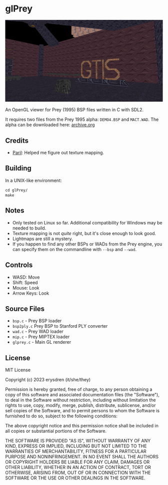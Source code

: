 # glPrey

![a 3d level viewed in wireframe](.github/demo4_bsp_gl.png)

An OpenGL viewer for Prey (1995) BSP files written in C with SDL2.

It requires two files from the Prey 1995 alpha: `DEMO4.BSP` and `MACT.WAD`. The alpha can be downloaded here: [archive.org](https://archive.org/details/prey-1195/)

## Credits

- [Paril](https://github.com/Paril): Helped me figure out texture mapping.

## Building

In a UNIX-like environment:

```
cd glPrey/
make
```

## Notes

- Only tested on Linux so far. Additional compatibility for Windows may be needed to build.
- Texture mapping is not *quite* right, but it's close enough to look good.
- Lightmaps are still a mystery.
- If you happen to find any other BSPs or WADs from the Prey engine, you can specify them on the commandline with `--bsp` and `--wad`.

## Controls

- WASD: Move
- Shift: Speed
- Mouse: Look
- Arrow Keys: Look

## Source Files

- `bsp.c` - Prey BSP loader
- `bsp2ply.c` Prey BSP to Stanford PLY converter
- `wad.c` - Prey WAD loader
- `mip.c` - Prey MIPTEX loader
- `glprey.c` - Main GL renderer

## License

MIT License

Copyright (c) 2023 erysdren (it/she/they)

Permission is hereby granted, free of charge, to any person obtaining a copy
of this software and associated documentation files (the "Software"), to deal
in the Software without restriction, including without limitation the rights
to use, copy, modify, merge, publish, distribute, sublicense, and/or sell
copies of the Software, and to permit persons to whom the Software is
furnished to do so, subject to the following conditions:

The above copyright notice and this permission notice shall be included in all
copies or substantial portions of the Software.

THE SOFTWARE IS PROVIDED "AS IS", WITHOUT WARRANTY OF ANY KIND, EXPRESS OR
IMPLIED, INCLUDING BUT NOT LIMITED TO THE WARRANTIES OF MERCHANTABILITY,
FITNESS FOR A PARTICULAR PURPOSE AND NONINFRINGEMENT. IN NO EVENT SHALL THE
AUTHORS OR COPYRIGHT HOLDERS BE LIABLE FOR ANY CLAIM, DAMAGES OR OTHER
LIABILITY, WHETHER IN AN ACTION OF CONTRACT, TORT OR OTHERWISE, ARISING FROM,
OUT OF OR IN CONNECTION WITH THE SOFTWARE OR THE USE OR OTHER DEALINGS IN THE
SOFTWARE.
